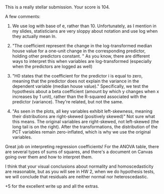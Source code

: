This is a really stellar submission. Your score is 104.

A few comments:
1. We use log with base of e, rather than 10. Unfortunately, as I mention in my slides, statisticians are very sloppy about notation and use log when they actually mean ln.

2. "The coefficient represent the change in the log-transformed median house value for a one-unit change in the corresponding predictor, holding other predictors constant. " As you know, there are different ways to interpret this when variables are log-transformed (especially when the predictors are logged as well)

3. "H0 states that the coefficient for the predictor i is equal to zero, meaning that the predictor does not explain the variance in the dependent variable (median house value)." Specifically, we test the hypothesis about a beta coefficient (amount by which y changes when x increases by 1 unit), rather than the R-squared associated with the predictor (variance). They're related, but not the same.

4. "As seen in the plots, all key variables exhibit left-skewness, meaning their distributions are right-skewed (positively skewed)" Not sure what this means. The original variables are right-skewed, not left-skewed (the long tail is on the right). After the transformations, the distribution of the PCT variables remain zero-inflated, which is why we use the original variables.

Great job on interpreting regression coefficients! For the ANOVA table, there are several types of sums of squares, and there's a document on Canvas going over them and how to interpret them.

I think that your visual conclusions about normality and homoscedasticity are reasonable, but as you will see in HW 2, when we do hypothesis tests, we will conclude that residuals are neither normal nor heteroscedastic.

+5 for the excellent write up and all the extras.
